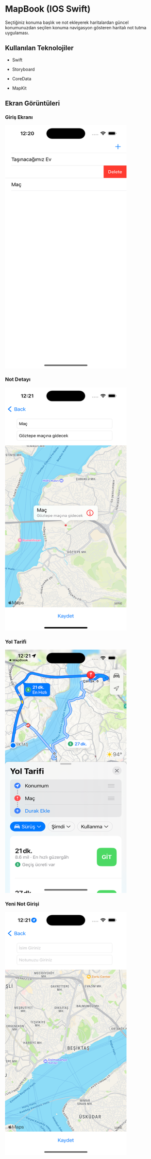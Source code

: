 
# MapBook (IOS Swift)

Seçtiğiniz konuma başlık ve not ekleyerek haritalardan güncel konumunuzdan seçilen konuma navigasyon gösteren haritalı not tutma uygulaması.


## Kullanılan Teknolojiler

- Swift

- Storyboard

- CoreData

- MapKit


## Ekran Görüntüleri

### Giriş Ekranı
<img src="https://github.com/BerkYeteroglu/MapBook/blob/main/ScreenShots/Simulator%20Screenshot%20-%20iPhone%2014%20Pro%20-%202023-07-26%20at%2012.20.57.png?raw=true" width="400" height="800" />

### Not Detayı
<img src="https://github.com/BerkYeteroglu/MapBook/blob/main/ScreenShots/Simulator%20Screenshot%20-%20iPhone%2014%20Pro%20-%202023-07-26%20at%2012.21.24.png?raw=true" width="400" height="800" />

### Yol Tarifi
<img src="https://github.com/BerkYeteroglu/MapBook/blob/main/ScreenShots/Simulator%20Screenshot%20-%20iPhone%2014%20Pro%20-%202023-07-26%20at%2012.21.40.png?raw=true" width="400" height="800" />

### Yeni Not Girişi
<img src="https://github.com/BerkYeteroglu/MapBook/blob/main/ScreenShots/Simulator%20Screenshot%20-%20iPhone%2014%20Pro%20-%202023-07-26%20at%2012.21.52.png?raw=true" width="400" height="800" />
